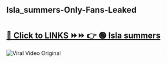 
 ## Isla_summers-Only-Fans-Leaked

# <h2><a href="https://clipsfans.com/Isla_summers&ref=git">🔗 Click to LINKS ⏩⏩ 👉 🟢 Isla summers </a></h2>

<a href="https://clipsfans.com/Isla_summers&ref=git" rel="nofollow" data-target="animated-image.originalLink"><img src="https://i.ibb.co.com/xMMVF88/686577567.gif" alt="Viral Video Original" style="max-width: 100%; display: inline-block;" data-target="animated-image.originalImage"></a>
